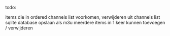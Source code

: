 todo:

items die in ordered channels list voorkomen, verwijderen uit channels list
sqlite database opslaan als m3u
meerdere items in 1 keer kunnen toevoegen / verwijderen